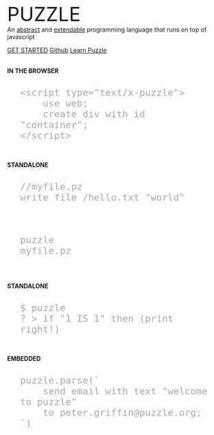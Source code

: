 
<div class="leto-text-xxl leto-mt-xl leto-mb leto-text-darker-grey" style="font-size:45px">
    <!--img src="puzzle-invert.png" style="width: 80px;"--> PUZZLE
</div>
<div class="leto-text-xxl leto-mt-xl leto-mb leto-text-darker-grey">
    An <u>abstract</u> and <u>extendable</u> programming language that runs on top of javascript
</div>


<a href="#/./GETSTARTED" class="leto-button">GET STARTED</a>
<a href="https://github.com/puzzlelang/puzzle" class="leto-button leto-border-none">Github</a>
<a href="#/./LANGUAGE" class="leto-button leto-border-none">Learn Puzzle</a>

<br>
<div class="leto-text-white leto-m-sm leto-text-sm"><b>IN THE BROWSER</b></div>
<code class="javascript" style="font-size:22px;padding:30px;display:block;color:#AAAAAA;" >&#60;script type="text/x-puzzle">
    use web;
	create div with id "container";
&#60;/script>
</code>

<br>
<div class="leto-text-white leto-m-sm leto-text-sm"><b>STANDALONE</b></div>
<code class="javascript" style="font-size:22px;padding:30px;display:block;color:#AAAAAA;" >//myfile.pz
write file /hello.txt "world"
</code>

<code class="javascript" style="font-size:22px;padding:30px;display:block;color:#AAAAAA;" >puzzle myfile.pz
</code>

<br>
<div class="leto-text-white leto-m-sm leto-text-sm"><b>STANDALONE</b></div>
<code class="javascript" style="font-size:22px;padding:30px;display:block;color:#AAAAAA;" >$ puzzle
? > if "1 IS 1" then (print right!)
</code>

<br>
<div class="leto-text-white leto-m-sm leto-text-sm"><b>EMBEDDED</b></div>
<code class="javascript" style="font-size:22px;padding:30px;display:block;color:#AAAAAA;" >puzzle.parse(`
	send email with text "welcome to puzzle" 
	to peter.griffin@puzzle.org;
`)
</code>
<!--div class="leto-group">
	<a href="#/./EXAMPLES" class="leto-card">
		<i class="leto-text-lg leto-m fa fa-code"></i>
		Examples
	</a>
	<a href="https://puzzlelang.org/modules" class="leto-card">
		<i class="leto-text-lg leto-m fa fa-box"></i>
		Modules
	</a>
</div-->

<!--
### &nbsp; What to do...

<div class="leto-group">
	<div class="leto-card">
		<i class="leto-text-lg leto-m fa fa-globe"></i>
		Browser Apps
	</div>
	<div class="leto-card">
		<i class="leto-text-lg leto-m fab fa-node-js"></i>
		Node.js Apps
	</div>
	<div class="leto-card">
		<i class="leto-text-lg leto-m fab fa-js"></i>
		Embedded in JS
	</div>
	<div class="leto-card">
		<i class="leto-text-lg leto-m fas fa-mobile"></i>
		Desktop or Mobile Apps
	</div>
</div>
<div class="leto-group">
	<div class="leto-card">
		<i class="leto-text-lg leto-m fa fa-terminal"></i>
		CLI
	</div>
	<div class="leto-card">
		<i class="leto-text-lg leto-m fa fa-server"></i>
		Backends + Services
	</div>
	<div class="leto-card">
		<i class="leto-text-lg leto-m fas fa-code"></i>
		Custom Languages
	</div>
	<div class="leto-card">
		<i class="leto-text-lg leto-m fa fa-robot"></i>
		Scripts
	</div>
</div>
-->